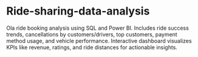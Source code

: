 # Ride-sharing-data-analysis
Ola ride booking analysis using SQL and Power BI. Includes ride success trends, cancellations by customers/drivers, top customers, payment method usage, and vehicle performance. Interactive dashboard visualizes KPIs like revenue, ratings, and ride distances for actionable insights.
